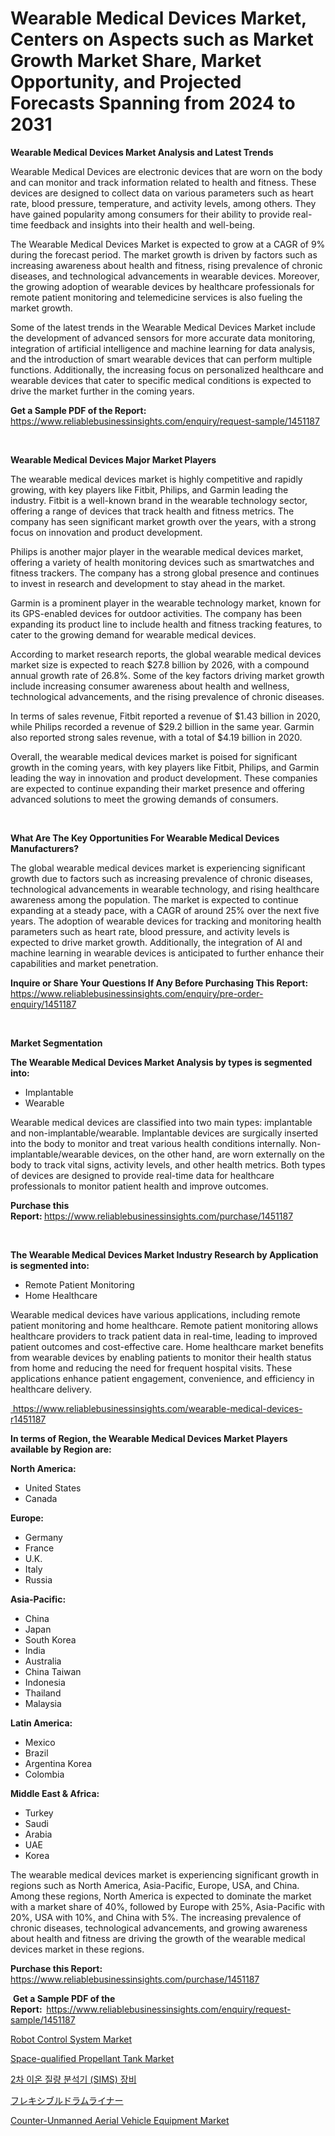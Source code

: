 <p><h1>Wearable Medical Devices Market, Centers on Aspects such as Market Growth Market Share, Market Opportunity, and Projected Forecasts Spanning from 2024 to 2031</h1></p><p><strong>Wearable Medical Devices Market Analysis and Latest Trends</strong></p>
<p><p>Wearable Medical Devices are electronic devices that are worn on the body and can monitor and track information related to health and fitness. These devices are designed to collect data on various parameters such as heart rate, blood pressure, temperature, and activity levels, among others. They have gained popularity among consumers for their ability to provide real-time feedback and insights into their health and well-being.</p><p>The Wearable Medical Devices Market is expected to grow at a CAGR of 9% during the forecast period. The market growth is driven by factors such as increasing awareness about health and fitness, rising prevalence of chronic diseases, and technological advancements in wearable devices. Moreover, the growing adoption of wearable devices by healthcare professionals for remote patient monitoring and telemedicine services is also fueling the market growth.</p><p>Some of the latest trends in the Wearable Medical Devices Market include the development of advanced sensors for more accurate data monitoring, integration of artificial intelligence and machine learning for data analysis, and the introduction of smart wearable devices that can perform multiple functions. Additionally, the increasing focus on personalized healthcare and wearable devices that cater to specific medical conditions is expected to drive the market further in the coming years.</p></p>
<p><strong>Get a Sample PDF of the Report:&nbsp;</strong> <a href="https://www.reliablebusinessinsights.com/enquiry/request-sample/1451187">https://www.reliablebusinessinsights.com/enquiry/request-sample/1451187</a></p>
<p>&nbsp;</p>
<p><strong>Wearable Medical Devices Major Market Players</strong></p>
<p><p>The wearable medical devices market is highly competitive and rapidly growing, with key players like Fitbit, Philips, and Garmin leading the industry. Fitbit is a well-known brand in the wearable technology sector, offering a range of devices that track health and fitness metrics. The company has seen significant market growth over the years, with a strong focus on innovation and product development.</p><p>Philips is another major player in the wearable medical devices market, offering a variety of health monitoring devices such as smartwatches and fitness trackers. The company has a strong global presence and continues to invest in research and development to stay ahead in the market.</p><p>Garmin is a prominent player in the wearable technology market, known for its GPS-enabled devices for outdoor activities. The company has been expanding its product line to include health and fitness tracking features, to cater to the growing demand for wearable medical devices.</p><p>According to market research reports, the global wearable medical devices market size is expected to reach $27.8 billion by 2026, with a compound annual growth rate of 26.8%. Some of the key factors driving market growth include increasing consumer awareness about health and wellness, technological advancements, and the rising prevalence of chronic diseases.</p><p>In terms of sales revenue, Fitbit reported a revenue of $1.43 billion in 2020, while Philips recorded a revenue of $29.2 billion in the same year. Garmin also reported strong sales revenue, with a total of $4.19 billion in 2020.</p><p>Overall, the wearable medical devices market is poised for significant growth in the coming years, with key players like Fitbit, Philips, and Garmin leading the way in innovation and product development. These companies are expected to continue expanding their market presence and offering advanced solutions to meet the growing demands of consumers.</p></p>
<p>&nbsp;</p>
<p><strong>What Are The Key Opportunities For Wearable Medical Devices Manufacturers?</strong></p>
<p><p>The global wearable medical devices market is experiencing significant growth due to factors such as increasing prevalence of chronic diseases, technological advancements in wearable technology, and rising healthcare awareness among the population. The market is expected to continue expanding at a steady pace, with a CAGR of around 25% over the next five years. The adoption of wearable devices for tracking and monitoring health parameters such as heart rate, blood pressure, and activity levels is expected to drive market growth. Additionally, the integration of AI and machine learning in wearable devices is anticipated to further enhance their capabilities and market penetration.</p></p>
<p><strong>Inquire or Share Your Questions If Any Before Purchasing This Report:</strong> <a href="https://www.reliablebusinessinsights.com/enquiry/pre-order-enquiry/1451187">https://www.reliablebusinessinsights.com/enquiry/pre-order-enquiry/1451187</a></p>
<p>&nbsp;</p>
<p><strong>Market Segmentation</strong></p>
<p><strong>The Wearable Medical Devices Market Analysis by types is segmented into:</strong></p>
<p><ul><li>Implantable</li><li>Wearable</li></ul></p>
<p><p>Wearable medical devices are classified into two main types: implantable and non-implantable/wearable. Implantable devices are surgically inserted into the body to monitor and treat various health conditions internally. Non-implantable/wearable devices, on the other hand, are worn externally on the body to track vital signs, activity levels, and other health metrics. Both types of devices are designed to provide real-time data for healthcare professionals to monitor patient health and improve outcomes.</p></p>
<p><strong>Purchase this Report:&nbsp;</strong><a href="https://www.reliablebusinessinsights.com/purchase/1451187">https://www.reliablebusinessinsights.com/purchase/1451187</a></p>
<p>&nbsp;</p>
<p><strong>The Wearable Medical Devices Market Industry Research by Application is segmented into:</strong></p>
<p><ul><li>Remote Patient Monitoring</li><li>Home Healthcare</li></ul></p>
<p><p>Wearable medical devices have various applications, including remote patient monitoring and home healthcare. Remote patient monitoring allows healthcare providers to track patient data in real-time, leading to improved patient outcomes and cost-effective care. Home healthcare market benefits from wearable devices by enabling patients to monitor their health status from home and reducing the need for frequent hospital visits. These applications enhance patient engagement, convenience, and efficiency in healthcare delivery.</p></p>
<p><a href="https://www.reliablebusinessinsights.com/wearable-medical-devices-r1451187">&nbsp;https://www.reliablebusinessinsights.com/wearable-medical-devices-r1451187</a></p>
<p><strong>In terms of Region, the Wearable Medical Devices Market Players available by Region are:</strong></p>
<p>
    <p> <strong> North America: </strong>
        <ul>
            <li>United States</li>
            <li>Canada</li>
        </ul>
        </p> 
    <p> <strong> Europe: </strong>
        <ul>
            <li>Germany</li>
            <li>France</li>
            <li>U.K.</li>
            <li>Italy</li>
            <li>Russia</li>
        </ul>
        </p> 
    <p> <strong> Asia-Pacific: </strong>
        <ul>
            <li>China</li>
            <li>Japan</li>
            <li>South Korea</li>
            <li>India</li>
            <li>Australia</li>
            <li>China Taiwan</li>
            <li>Indonesia</li>
            <li>Thailand</li>
            <li>Malaysia</li>
        </ul>
        </p> 
    <p> <strong> Latin America: </strong>
        <ul>
            <li>Mexico</li>
            <li>Brazil</li>
            <li>Argentina Korea</li>
            <li>Colombia</li>
        </ul>
        </p> 
    <p> <strong> Middle East & Africa: </strong>
        <ul>
            <li>Turkey</li>
            <li>Saudi</li>
            <li>Arabia</li>
            <li>UAE</li>
            <li>Korea</li>
        </ul>
    </p>
    </p>
<p><p>The wearable medical devices market is experiencing significant growth in regions such as North America, Asia-Pacific, Europe, USA, and China. Among these regions, North America is expected to dominate the market with a market share of 40%, followed by Europe with 25%, Asia-Pacific with 20%, USA with 10%, and China with 5%. The increasing prevalence of chronic diseases, technological advancements, and growing awareness about health and fitness are driving the growth of the wearable medical devices market in these regions.</p></p>
<p><strong>Purchase this Report: </strong><a href="https://www.reliablebusinessinsights.com/purchase/1451187">https://www.reliablebusinessinsights.com/purchase/1451187</a></p>
<p>&nbsp;<strong>Get a Sample PDF of the Report:&nbsp;&nbsp;</strong><a href="https://www.reliablebusinessinsights.com/enquiry/request-sample/1451187">https://www.reliablebusinessinsights.com/enquiry/request-sample/1451187</a></p>
<p><strong></strong></p>
<p><p><a href="https://issuu.com/reportprime-2/docs/robot-control-system-market-size-2030.pptx">Robot Control System Market</a></p><p><a href="https://github.com/LiamDavis60/Market-Research-Report-List-1/blob/main/space-qualified-propellant-tank-market.md">Space-qualified Propellant Tank Market</a></p><p><a href="https://github.com/bvubpqd5241630/Market-Research-Report-List-2/blob/main/8438458181021.md">2차 이온 질량 분석기 (SIMS) 장비</a></p><p><a href="https://github.com/DudleyFerry/Market-Research-Report-List-1/blob/main/1904339167609.md">フレキシブルドラムライナー</a></p><p><a href="https://github.com/Hazelklievgspy6vdcsmu106w/Market-Research-Report-List-3/blob/main/counter-unmanned-aerial-vehicle-equipment-market.md">Counter-Unmanned Aerial Vehicle Equipment Market</a></p></p>